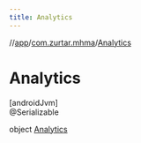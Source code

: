 ```yaml
---
title: Analytics
---
```

//[app](../../../index.html)/[com.zurtar.mhma](../index.html)/[Analytics](index.html)



# Analytics



[androidJvm]\
@Serializable



object [Analytics](index.html)

